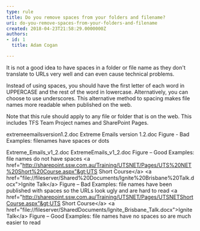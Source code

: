 ```yaml
---
type: rule
title: Do you remove spaces from your folders and filename?
uri: do-you-remove-spaces-from-your-folders-and-filename
created: 2018-04-23T21:58:29.0000000Z
authors:
- id: 1
  title: Adam Cogan

---
```


It is not a good idea to have spaces in a folder or file name as they don't translate to URLs very well and can even cause technical problems.

Instead of using spaces, you should have the first letter of each word in UPPERCASE and the rest of the word in lowercase. Alternatively, you can choose to use underscores. This alternative method to spacing makes file names more readable when published on the web. 
 
Note that this rule should apply to any file or folder that is on the web. This includes TFS Team Project names and SharePoint Pages.

extremeemailsversion1.2.doc
Extreme Emails version 1.2.doc
Figure - Bad Examples: filenames have spaces or dots 

Extreme\_Emails\_v1\_2.doc
ExtremeEmails\_v1\_2.doc
 Figure – Good Examples: file names do not have spaces
&lt;a href="http://sharepoint.ssw.com.au/Training/UTSNET/Pages/UTS%20NET%20Short%20Course.aspx"&gt;UTS Short Course&lt;/a&gt;
&lt;a href="file://fileserver/Shared%20Documents/Ignite%20Brisbane%20Talk.docx"&gt;Ignite Talk&lt;/a&gt;
Figure – Bad Examples: file names have been published with spaces so the URLs look ugly and are hard to read
&lt;a href="http://sharepoint.ssw.com.au/Training/UTSNET/Pages/UTSNETShortCourse.aspx"&gt;UTS Short Course&lt;/a&gt;
&lt;a href="file://fileserver/SharedDocuments/Ignite\_Brisbane\_Talk.docx"&gt;Ignite Talk&lt;/a&gt;
Figure – Good Examples: file names have no spaces so are much easier to read
